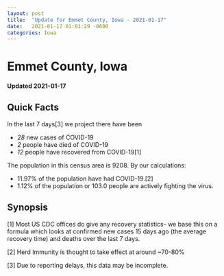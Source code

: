 ```yaml
---
layout: post
title:  "Update for Emmet County, Iowa - 2021-01-17"
date:   2021-01-17 01:01:29 -0600
categories: Iowa
---
```


# Emmet County, Iowa
#### Updated 2021-01-17

## Quick Facts

In the last 7 days[3] we project there have been
- *28* new cases of COVID-19
- *2* people have died of COVID-19
- *12* people have recovered from COVID-19[1]

The population in this census area is 9208. By our calculations:
- 11.97% of the population have had COVID-19.[2]
- 1.12% of the population or 103.0 people are actively fighting the virus.

## Synopsis




[1] Most US CDC offices do give any recovery statistics- we base this on a formula which looks at confirmed new cases
15 days ago (the average recovery time) and deaths over the last 7 days.

[2] Herd Immunity is thought to take effect at around ~70-80%

[3] Due to reporting delays, this data may be incomplete.
 
    